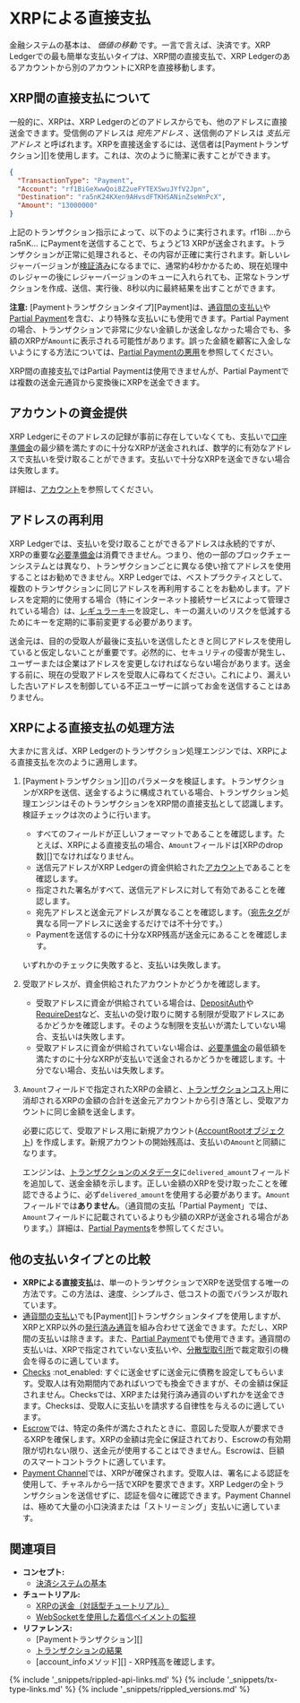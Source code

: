 # XRPによる直接支払

金融システムの基本は、 _価値の移動_ です。一言で言えば、決済です。XRP Ledgerでの最も簡単な支払いタイプは、XRP間の直接支払で、XRP Ledgerのあるアカウントから別のアカウントにXRPを直接移動します。

## XRP間の直接支払について

一般的に、XRPは、XRP Ledgerのどのアドレスからでも、他のアドレスに直接送金できます。受信側のアドレスは _宛先アドレス_ 、送信側のアドレスは _支払元アドレス_ と呼ばれます。XRPを直接送金するには、送信者は[Paymentトランザクション][]を使用します。これは、次のように簡潔に表すことができます。

```json
{
  "TransactionType": "Payment",
  "Account": "rf1BiGeXwwQoi8Z2ueFYTEXSwuJYfV2Jpn",
  "Destination": "ra5nK24KXen9AHvsdFTKHSANinZseWnPcX",
  "Amount": "13000000"
}
```

上記のトランザクション指示によって、以下のように実行されます。rf1Bi ...からra5nK... にPaymentを送信することで、ちょうど13 XRPが送金されます。トランザクションが正常に処理されると、その内容が正確に実行されます。新しいレジャーバージョンが[検証済み](consensus.html)になるまでに、通常約4秒かかるため、現在処理中のレジャーの後にレジャーバージョンのキューに入れられても、正常なトランザクションを作成、送信、実行後、8秒以内に最終結果を出すことができます。

**注意:** [Paymentトランザクションタイプ][Payment]は、[通貨間の支払い](cross-currency-payments.html)や[Partial Payment](partial-payments.html)を含む、より特殊な支払いにも使用できます。Partial Paymentの場合、トランザクションで非常に少ない金額しか送金しなかった場合でも、多額のXRPが`Amount`に表示される可能性があります。誤った金額を顧客に入金しないようにする方法については、[Partial Paymentの悪用](partial-payments.html#partial-paymentの悪用)を参照してください。

XRP間の直接支払ではPartial Paymentは使用できませんが、Partial Paymentでは複数の送金元通貨から変換後にXRPを送金できます。


## アカウントの資金提供

XRP Ledgerにそのアドレスの記録が事前に存在していなくても、支払いで[口座準備金](reserves.html)の最少額を満たすのに十分なXRPが送金されれば、数学的に有効なアドレスで支払いを受け取ることができます。支払いで十分なXRPを送金できない場合は失敗します。

詳細は、[アカウント](accounts.html#アカウントの作成)を参照してください。


## アドレスの再利用

XRP Ledgerでは、支払いを受け取ることができるアドレスは永続的ですが、XRPの重要な[必要準備金](reserves.html)は消費できません。つまり、他の一部のブロックチェーンシステムとは異なり、トランザクションごとに異なる使い捨てアドレスを使用することはお勧めできません。XRP Ledgerでは、ベストプラクティスとして、複数のトランザクションに同じアドレスを再利用することをお勧めします。アドレスを定期的に使用する場合（特にインターネット接続サービスによって管理されている場合）は、[レギュラーキー](cryptographic-keys.html)を設定し、キーの漏えいのリスクを低減するためにキーを定期的に事前変更する必要があります。

送金元は、目的の受取人が最後に支払いを送信したときと同じアドレスを使用していると仮定しないことが重要です。必然的に、セキュリティの侵害が発生し、ユーザーまたは企業はアドレスを変更しなければならない場合があります。送金する前に、現在の受取アドレスを受取人に尋ねてください。これにより、漏えいした古いアドレスを制御している不正ユーザーに誤ってお金を送信することはありません。


## XRPによる直接支払の処理方法

大まかに言えば、XRP Ledgerのトランザクション処理エンジンでは、XRPによる直接支払を次のように適用します。

1. [Paymentトランザクション][]のパラメータを検証します。トランザクションがXRPを送信、送金するように構成されている場合、トランザクション処理エンジンはそのトランザクションをXRP間の直接支払として認識します。検証チェックは次のように行います。
   
   - すべてのフィールドが正しいフォーマットであることを確認します。たとえば、XRPによる直接支払の場合、`Amount`フィールドは[XRPのdrop数][]でなければなりません。
   - 送信元アドレスがXRP Ledgerの資金供給された[アカウント](accounts.html)であることを確認します。
   - 指定された署名がすべて、送信元アドレスに対して有効であることを確認します。
   - 宛先アドレスと送金元アドレスが異なることを確認します。（[宛先タグ](source-and-destination-tags.html)が異なる同一アドレスに送金するだけでは不十分です。）
   - Paymentを送信するのに十分なXRP残高が送金元にあることを確認します。
   
   いずれかのチェックに失敗すると、支払いは失敗します。

2. 受取アドレスが、資金供給されたアカウントかどうかを確認します。
   
   - 受取アドレスに資金が供給されている場合は、[DepositAuth](depositauth.html)や[RequireDest](source-and-destination-tags.html#requiring-tags)など、支払いの受け取りに関する制限が受取アドレスにあるかどうかを確認します。そのような制限を支払いが満たしていない場合、支払いは失敗します。
   - 受取アドレスに資金が供給されていない場合は、[必要準備金](reserves.html)の最低額を満たすのに十分なXRPが支払いで送金されるかどうかを確認します。十分でない場合、支払いは失敗します。

3. `Amount`フィールドで指定されたXRPの金額と、[トランザクションコスト](transaction-cost.html)用に消却されるXRPの金額の合計を送金元アカウントから引き落とし、受取アカウントに同じ金額を送金します。
   
   必要に応じて、受取アドレス用に新規アカウント([AccountRootオブジェクト](accountroot.html)) を作成します。新規アカウントの開始残高は、支払いの`Amount`と同額になります。
   
   エンジンは、[トランザクションのメタデータ](transaction-metadata.html)に`delivered_amount`フィールドを追加して、送金金額を示します。正しい金額のXRPを受け取ったことを確認できるように、必ず`delivered_amount`を使用する必要があります。`Amount`フィールドでは**ありません**。（通貨間の支払「Partial Payment」では、`Amount`フィールドに記載されているよりも少額のXRPが送金される場合があります。）詳細は、[Partial Payments](partial-payments.html)を参照してください。


## 他の支払いタイプとの比較

- **XRPによる直接支払**は、単一のトランザクションでXRPを送受信する唯一の方法です。この方法は、速度、シンプルさ、低コストの面でバランスが取れています。
- [通貨間の支払い](cross-currency-payments.html)でも[Payment][]トランザクションタイプを使用しますが、XRPとXRP以外の[発行済み通貨](issued-currencies.html)を組み合わせて送金できます。ただし、XRP間の支払いは除きます。また、[Partial Payment](partial-payments.html)でも使用できます。通貨間の支払いは、XRPで指定されていない支払いや、[分散型取引所](decentralized-exchange.html)で裁定取引の機会を得るのに適しています。
- [Checks](checks.html) :not_enabled: すぐに送金せずに送金元に債務を設定してもらいます。受取人は有効期間内であればいつでも換金できますが、その金額は保証されません。Checksでは、XRPまたは発行済み通貨のいずれかを送金できます。Checksは、受取人に支払いを請求する自律性を与えるのに適しています。
- [Escrow](escrow.html)では、特定の条件が満たされたときに、意図した受取人が要求できるXRPを確保します。XRPの金額は完全に保証されており、Escrowの有効期限が切れない限り、送金元が使用することはできません。Escrowは、巨額のスマートコントラクトに適しています。
- [Payment Channel](payment-channels.html)では、XRPが確保されます。受取人は、署名による認証を使用して、チャネルから一括でXRPを要求できます。XRP Ledgerの全トランザクションを送信せずに、認証を個々に確認できます。Payment Channelは、極めて大量の小口決済または「ストリーミング」支払いに適しています。


## 関連項目

- **コンセプト:**
    - [決済システムの基本](payment-system-basics.html)
- **チュートリアル:**
    - [XRPの送金（対話型チュートリアル）](send-xrp.html)
    - [WebSocketを使用した着信ペイメントの監視](monitor-incoming-payments-with-websocket.html)
- **リファレンス:**
    - [Paymentトランザクション][]
    - [トランザクションの結果](transaction-results.html)
    - [account_infoメソッド][] - XRP残高を確認します。


<!--{# common link defs #}-->
{% include '_snippets/rippled-api-links.md' %} 
{% include '_snippets/tx-type-links.md' %} 
{% include '_snippets/rippled_versions.md' %}
